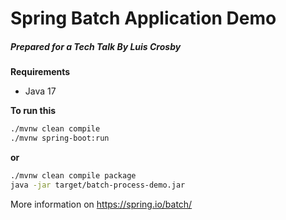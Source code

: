 <h1>Spring Batch Application Demo</h1>
<h5>Prepared for a Tech Talk By Luis Crosby</h5>

<b>Requirements</b>

* Java 17

<b>To run this</b>

```bash
./mvnw clean compile
./mvnw spring-boot:run
```

<b>or</b> 

```bash
./mvnw clean compile package
java -jar target/batch-process-demo.jar
```

More information on https://spring.io/batch/
